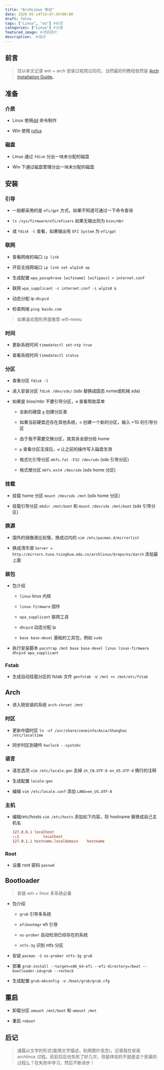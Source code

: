 ```yaml
---
title: "ArchLinux 传记"
date: 2020-05-14T14:47:34+08:00
draft: false
tags: ["Linux", "os"] #标签
categories: ["Linux"] #分类
featured_image: #顶部图片
description:  #描述
---
```


## 前言

> 仅以本文记录 win + arch 安装过程爬过的坑，当然最好的教程依然是 [Arch Installation Guide](https://wiki.archlinux.org/index.php/Installation_guide_(%E7%AE%80%E4%BD%93%E4%B8%AD%E6%96%87))。

## 准备

### 介质

- Linux 使用[dd](https://www.runoob.com/linux/linux-comm-dd.html) 命令制作

- Win 使用 [rufus](https://rufus.ie/)

### 磁盘

- Linux 通过 `fdisk` 分出一块未分配的磁盘

- Win 下通过磁盘管理分出一块未分配的磁盘

## 安装

### 引导

- 一般都采用的是 `efi/gpt` 方式，如果不知道可通过一下命令查询

- `ls /sys/firmware/efi/efivars` 如果无输出则为 `bios/mbr`

- 或 `fdisk -l` 查看，如果输出有 `EFI System` 为 `efi/gpt`

### 联网

- 查看网络的端口 `ip link`

- 开启无线网端口 `ip link set wlp2s0 up`

- 生成配置 `wpa_passphrase [wifiname] [wifipass] > internet.conf`

- 联网 `wpa_supplicant -c internet.conf -i wlp2s0 &`

- 动态分配 ip `dhcpcd`

- 检查网络 `ping baidu.com`

> 如果喜欢图形界面推荐 wifi-menu

### 时间

- 更新系统时间 `timedatectl set-ntp true`

- 查看系统时间 `timedatectl status`

### 分区

- 查看分区 `fdisk -l`

- 进入安装分区 `fdisk /dev/sdx/` (sdx 替换成固态 nvme或机械 sda)

- 如果是 bios/mbr 不要引导分区，`m` 查看帮助菜单

  - 全新的硬盘 `g` 创建分区表

  - 如果当前硬盘还存在其他系统，`n` 创建一个新的分区，输入 +1G 的引导分区

  - 由于我不需要交换分区，故其余全部分给 home

  - `p` 查看分区无误后，`w` 让之前的操作写入磁盘生效

  - 格式化引导分区 `mkfs.fat -F32 /dev/sdx` (sdx 引导分区)

  - 格式根分区 `mkfs.ext4 /dev/sdx` (sdx home 分区)

### 挂载

- 挂载 home 分区 `mount /dev/sdx /mnt` (sdx home 分区)

- 挂载引导分区 `mkdir /mnt/boot` 和 `mount /dev/sdx /mnt/boot` (sdx 引导分区)

### 换源

- 国外的镜像源比较慢，换成过内的 `vim /etc/pacman.d/mirrorlist`

- 换成清华源 `Server = http://mirrors.tuna.tsinghua.edu.cn/archlinux/$repo/os/$arch` 添加最上面

### 装包

- 包介绍

  - `linux` linux 内核

  - `linux-firmware` 固件

  - `wpa_supplicant` 联网工具

  - `dhcpcd` 动态分配 ip

  - `base base-devel` 基础的工具包，例如 `sudo`

- 执行安装脚本 `pacstrap /mnt base base-devel linux linux-firmware dhcpcd wpa_supplicant`

### Fstab

- 生成自动挂载分区的 fstab 文件 `genfstab -U /mnt >> /mnt/etc/fstab`

## Arch

- 进入刚安装的系统 `arch-chroot /mnt`

### 时区

- 更新中国时区 `ln -sf /usr/share/zoneinfo/Asia/Shanghai /etc/localtime`

- 同步时区到硬件 `hwclock --systohc`

### 语言

- 语言选项 `vim /etc/locale.gen` 去掉 `zh_CN.UTF-8 en_US.UTF-8` 俩行的注释

- 生成配置 `locale-gen`

- 编辑 `vim /etc/locale.conf` 添加 `LANG=en_US.UTF-8`

### 主机

- 编辑/etc/hosts `vim /etc/hosts` 添加如下内容，将 hostname 替换成自己主机名

  ```conf
  127.0.0.1	localhost
  ::1		    localhost
  127.0.1.1	hostname.localdomain	hostname
  ```

### Root

- 设置 root 密码 `passwd`

## Bootloader

> 安装 win + linux 多系统必备

- 包介绍

  - `grub` 引导多系统

  - `efibootmgr` efi 引导

  - `os-prober` 自动检测已经存在的系统

  - `ntfs-3g` 识别 ntfs 分区

- 安装 `pacman -S os-prober ntfs-3g grub`

- 部署 `grub-install --target=x86_64-efi --efi-directory=/boot --bootloader-id=grub --recheck`

- 生成配置 `grub-mkconfig -o /boot/grub/grub.cfg`

## 重启

- 卸载分区 `umount /mnt/boot` 和 `umount /mnt`

- 重启 `reboot`

## 后记

> 通篇以文字的形式(能用文字描述，别用图片信念)，记录我在安装 archlinux 过程。前前后后也失败了好几次，但是体验的不就是这个安装的过程么？在失败中学习，然后不断进步！
